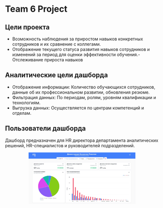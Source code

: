 # Team 6 Project

## Цели проекта
 - Возможность наблюдения за приростом навыков конкретных сотрудников и их сравнение с коллегами.
 - Отображение текущего статуса развития навыков сотрудников и изменений за период для оценки эффективности обучения.- Отслеживание прироста навыков 

## Аналитические цели дашборда

 - Отображение информации: Количество обучающихся сотрудников, данные об их профессиональном развитии, обновления резюме.
 - Фильтрация данных: По периодам, ролям, уровням квалификации и технологиям.
 - Выгрузка данных: Осуществляется по центрам компетенций и отделам.

## Пользователи дашборда
Дашборд предназначен для HR директора департамента аналитических решений, HR-специалистов и руководителей подразделений.
<p align="center">
  <img src="photo_5287592203440481691_y.jpg" width="350" title="Дашборд">
</p>
